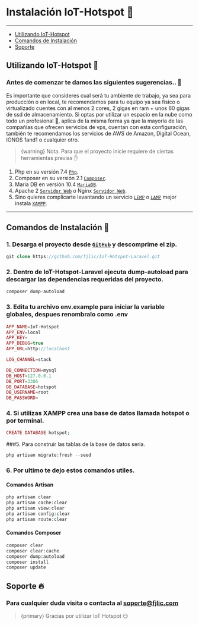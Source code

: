 # Instalación IoT-Hotspot 🚀

---

- [Utilizando IoT-Hotspot](#section-1)
- [Comandos de Instalación](#install-command)
- [Soporte](#docs-command)

<a name="section-1"></a>
## Utilizando IoT-Hotspot 🔰

### Antes de comenzar te damos las siguientes sugerencias.. 👀

Es importante que consideres cual será tu ambiente de trabajo, ya sea para producción o en local, te recomendamos para tu equipo ya sea físico o virtualizado cuentes con al menos 2 cores, 2 gigas en ram + unos 60 gigas de ssd de almacenamiento. Si optas por utilizar un espacio en la nube como todo un profesional 🤘, aplica de la misma forma ya que la mayoría de las compañías que ofrecen servicios de vps, cuentan con esta configuración, también te recomendamos los servicios de AWS de Amazon, Digital Ocean, IONOS 1and1 o cualquier otro.

> {warning} Nota. Para que el proyecto inicie requiere de ciertas herramientas previas ✋

1. Php en su versión 7.4 [`Php`](https://www.php.net/releases/7_4_0.php).
2. Composer en su versión 2.1 [`Composer`](https://getcomposer.org/).
3. Maria DB en versión 10.4 [`MariaDB`](https://mariadb.org/).
4. Apache 2 [`Servidor Web`](https://httpd.apache.org/) o Nginx [`Servidor Web`](https://www.nginx.com/).
5. Sino quieres complicarte levantando un servicio [`LEMP`](https://www.digitalocean.com/community/tutorials/how-to-install-linux-nginx-mysql-php-lemp-stack-on-ubuntu-20-04-es) o [`LAMP`](https://www.digitalocean.com/community/tutorials/how-to-install-linux-apache-mysql-php-lamp-stack-on-ubuntu-20-04-es) mejor instala [`XAMPP`](https://www.apachefriends.org/es/index.html).


---

<a name="install-command"></a>
## Comandos de Instalación 😬

### 1. Desarga el proyecto desde [`GitHub`](https://github.com/fjlic/IoT-Hotspot-Laravel) y descomprime el zip.

```php
git clone https://github.com/fjlic/IoT-Hotspot-Laravel.git
```

### 2. Dentro de IoT-Hotspot-Laravel ejecuta dump-autoload para descargar las dependencias requeridas del proyecto.

```php
composer dump-autoload
```

### 3. Edita tu archivo env.example para iniciar la variable globales, despues renombralo como .env

```php
APP_NAME=IoT-Hotspot
APP_ENV=local
APP_KEY=
APP_DEBUG=true
APP_URL=http://localhost

LOG_CHANNEL=stack

DB_CONNECTION=mysql
DB_HOST=127.0.0.1
DB_PORT=3306
DB_DATABASE=hotspot
DB_USERNAME=root
DB_PASSWORD=
```

### 4. Si utilizas XAMPP crea una base de datos llamada hotspot o por terminal.

```php
CREATE DATABASE hotspot;
```

 ###5. Para construir las tablas de la base de datos seria.

```php
php artisan migrate:fresh --seed
```

### 6. Por ultimo te dejo estos comandos utiles.

#### Comandos Artisan

```php
php artisan clear
php artisan cache:clear
php artisan view:clear
php artisan config:clear
php artisan route:clear
```

#### Comandos Composer

```php
composer clear
composer clear:cache
composer dump:autoload
composer install
composer update
```

<a name="docs-command"></a>
## Soporte 🔥

### Para cualquier duda visita o contacta al [soporte@fjlic.com](https://github.com/fjlic)

> {primary} Gracias por utilizar IoT Hotspot 😏



<larecipe-newsletter></larecipe-newsletter>